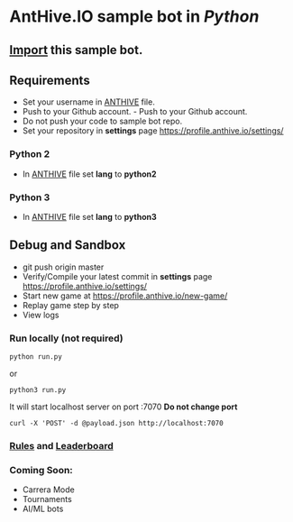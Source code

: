 # AntHive.IO sample bot in *Python*

## [Import](https://github.com/new/import) this sample bot.

## Requirements
- Set your username in [ANTHIVE](ANTHIVE) file.
- Push to your Github account.	- Push to your Github account.
- Do not push your code to sample bot repo.
- Set your repository in **settings** page https://profile.anthive.io/settings/

### Python 2
- In [ANTHIVE](ANTHIVE) file set **lang** to **python2**

### Python 3
- In [ANTHIVE](ANTHIVE) file set **lang** to **python3**

## Debug and Sandbox
- git push origin master
- Verify/Compile your latest commit in **settings** page https://profile.anthive.io/settings/
- Start new game at https://profile.anthive.io/new-game/
- Replay game step by step
- View logs

### Run locally (not required)
```
python run.py
```
or
```
python3 run.py
```

It will start localhost server on port :7070 **Do not change port**

```
curl -X 'POST' -d @payload.json http://localhost:7070
```

### [Rules](https://anthive.io/rules/) and [Leaderboard](https://anthive.io/leaderboard/)

### Coming Soon:
- Carrera Mode
- Tournaments
- AI/ML bots

